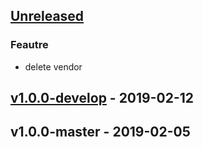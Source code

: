 <a name="unreleased"></a>
## [Unreleased]

### Feautre
- delete vendor


<a name="v1.0.0-develop"></a>
## [v1.0.0-develop] - 2019-02-12

<a name="v1.0.0-master"></a>
## v1.0.0-master - 2019-02-05

[Unreleased]: https://github.com/cloud104/k8s-rds/compare/v1.0.0-develop...HEAD
[v1.0.0-develop]: https://github.com/cloud104/k8s-rds/compare/v1.0.0-master...v1.0.0-develop
